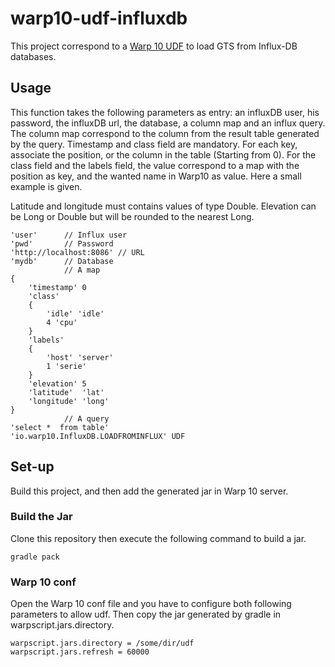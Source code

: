 # warp10-udf-influxdb
This project correspond to a [Warp 10 UDF](http://www.warp10.io/reference/miscellaneous/UDF/#sidebar) to load GTS from Influx-DB databases.

## Usage
This function takes the following parameters as entry: an influxDB user, his password, the influxDB url, the database, a column map and an influx query.
The column map correspond to the column from the result table generated by the query. Timestamp and class field are mandatory. 
For each key, associate the position, or the column in the table (Starting from 0). 
For the class field and the labels field, the value correspond to a map with the position as key, and the wanted name in Warp10 as value.
Here a small example is given.

Latitude and longitude must contains values of type Double. 
Elevation can be Long or Double but will be rounded to the nearest Long.
```
'user'      // Influx user
'pwd'       // Password
'http://localhost:8086' // URL
'mydb'      // Database
            // A map
{
    'timestamp' 0
    'class' 
    {
        'idle' 'idle'
        4 'cpu'
    }
    'labels'
    {
        'host' 'server'
        1 'serie'
    }
    'elevation' 5
    'latitude'  'lat'
    'longitude' 'long'
}
            // A query
'select *  from table'
'io.warp10.InfluxDB.LOADFROMINFLUX' UDF
```


## Set-up 
Build this project, and then add the generated jar in Warp 10 server.

### Build the Jar ###
Clone this repository then execute the following command to build a jar.
```
gradle pack
```

### Warp 10 conf
Open the Warp 10 conf file and you have to configure both following parameters to allow udf. Then copy the jar generated by gradle in warpscript.jars.directory.
```
warpscript.jars.directory = /some/dir/udf
warpscript.jars.refresh = 60000
```
